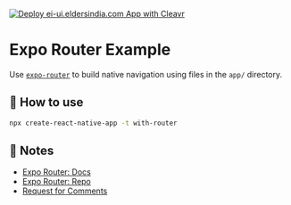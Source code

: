[![Deploy ei-ui.eldersindia.com App with Cleavr](https://github.com/Tharsha-Ventures/eldersindia-expo/actions/workflows/cleavr_hlfst6mix1.yml/badge.svg)](https://github.com/Tharsha-Ventures/eldersindia-expo/actions/workflows/cleavr_hlfst6mix1.yml)

# Expo Router Example

Use [`expo-router`](https://expo.github.io/router) to build native navigation using files in the `app/` directory.

## 🚀 How to use

```sh
npx create-react-native-app -t with-router
```

## 📝 Notes

- [Expo Router: Docs](https://expo.github.io/router)
- [Expo Router: Repo](https://github.com/expo/router)
- [Request for Comments](https://github.com/expo/router/discussions/1)
